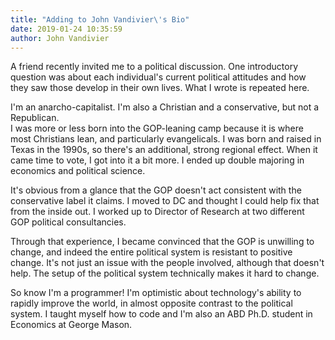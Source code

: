 ```yaml
---
title: "Adding to John Vandivier\'s Bio"
date: 2019-01-24 10:35:59
author: John Vandivier
---
```




<!-- wp:paragraph -->
<p>A friend recently invited me to a political discussion. One introductory question was about each individual's current political attitudes and how they saw those develop in their own lives. What I wrote is repeated here.</p>
<!-- /wp:paragraph -->

<!-- wp:paragraph -->
<p>I'm an anarcho-capitalist. I'm also a Christian and a conservative, but not a Republican.<br>I was more or less born into the GOP-leaning camp because it is where most Christians lean, and particularly evangelicals. I was born and raised in Texas in the 1990s, so there's an additional, strong regional effect. When it came time to vote, I got into it a bit more. I ended up double majoring in economics and political science.</p>
<!-- /wp:paragraph -->

<!-- wp:paragraph -->
<p>It's obvious from a glance that the GOP doesn't act consistent with the conservative label it claims. I moved to DC and thought I could help fix that from the inside out. I worked up to Director of Research at two different GOP political consultancies.</p>
<!-- /wp:paragraph -->

<!-- wp:paragraph -->
<p>Through that experience, I became convinced that the GOP is unwilling to change, and indeed the entire political system is resistant to positive change. It's not just an issue with the people involved, although that doesn't help. The setup of the political system technically makes it hard to change.</p>
<!-- /wp:paragraph -->

<!-- wp:paragraph -->
<p>So know I'm a programmer! I'm optimistic about technology's ability to rapidly improve the world, in almost opposite contrast to the political system. I taught myself how to code and I'm also an ABD Ph.D. student in Economics at George Mason.</p>
<!-- /wp:paragraph -->